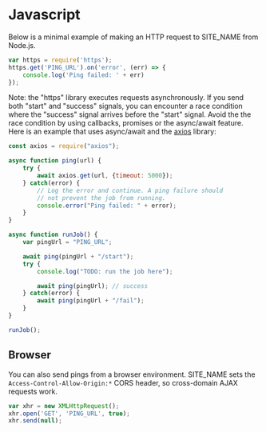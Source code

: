 # Javascript

Below is a minimal example of making an HTTP request to SITE_NAME from Node.js.

```js
var https = require('https');
https.get('PING_URL').on('error', (err) => {
    console.log('Ping failed: ' + err)
});
```

Note: the "https" library executes requests asynchronously. If you send both "start"
and "success" signals, you can encounter a race condition where the "success" signal
arrives before the "start" signal. Avoid the the race condition by using callbacks,
promises or the async/await feature. Here is an example that uses async/await and the
[axios](https://axios-http.com/) library:

```js
const axios = require("axios");

async function ping(url) {
    try {
        await axios.get(url, {timeout: 5000});
    } catch(error) {
        // Log the error and continue. A ping failure should
        // not prevent the job from running.
        console.error("Ping failed: " + error);
    }
}

async function runJob() {
    var pingUrl = "PING_URL";

    await ping(pingUrl + "/start");
    try {
        console.log("TODO: run the job here");

        await ping(pingUrl); // success
    } catch(error) {
        await ping(pingUrl + "/fail");
    }
}

runJob();
```

## Browser

You can also send pings from a browser environment. SITE_NAME sets the
`Access-Control-Allow-Origin:*` CORS header, so cross-domain AJAX requests work.

```js
var xhr = new XMLHttpRequest();
xhr.open('GET', 'PING_URL', true);
xhr.send(null);
```
